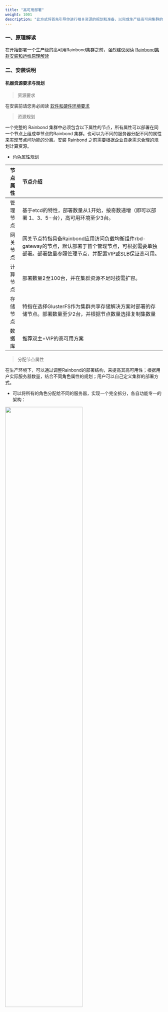 ```yaml
---
title: "高可用部署"
weight: 1001
description: "此方式将首先引导你进行相关资源的规划和准备，以完成生产级高可用集群的快速安装。"
---
```


### 一、原理解读

在开始部署一个生产级的高可用Rainbond集群之前，强烈建议阅读 [Rainbond集群安装和运维原理解读](/docs/user-operations/install/install-d/)

### 二、安装说明

#### 机器资源要求与规划


> 资源要求

在安装前请您务必阅读 [软件和硬件环境要求](/docs/user-operations/op-guide/recommendation/)

> 资源规划

一个完整的 Rainbond 集群中必须包含以下属性的节点，所有属性可以部署在同一个节点上组成单节点的Rainbond 集群。也可以为不同的服务器分配不同的属性来实现节点间功能的分离。安装 Rainbond 之前需要根据企业自身需求合理的规划计算资源。

- 角色属性规划


| 节点属性 | 节点介绍 |
| :----: | :--- |
|  管理节点      | 基于etcd的特性，部署数量从1开始，按奇数递增（即可以部署 1、3、5···台），高可用环境至少3台。 | 
| 网关节点      | 网关节点特指具备Rainbond应用访问负载均衡组件rbd-gateway的节点，默认部署于首个管理节点，可根据需要单独部署。部署数量参照管理节点，并配置VIP或SLB保证高可用。 | 
| 计算节点      | 部署数量2至100台，并在集群资源不足时按需扩容。 | 
| 存储节点      | 特指在选择GlusterFS作为集群共享存储解决方案时部署的存储节点。部署数量至少2台，并根据节点数量选择复制集数量 | 
| 数据库        | 推荐双主+VIP的高可用方案 | 

> 分配节点属性

在生产环境下，可以通过调整Rainbond的部署结构，来提高其高可用性；根据用户实际服务器数量，结合不同角色属性的规划；用户可以自己定义集群的部署方式。

- 可以将所有的角色分配给不同的服务器，实现一个完全拆分，各自功能专一的架构：

<img src="https://grstatic.oss-cn-shanghai.aliyuncs.com/images/docs/5.1/user-operations/install/innstall-base-ha-1.png" width="70%">

- 可以将角色属性复用，用少量的服务器搭建一个复用式的集群：

<img src="https://grstatic.oss-cn-shanghai.aliyuncs.com/images/docs/5.1/user-operations/install/innstall-base-ha-2.png" width="60%">

### 三、安装前准备

#### 3.1 外部数据库Mysql

Rainbond数据库组件rbd-db默认部署在首个管理节点，在集群扩容过程中并不会随着集群扩容而扩容这个组件，所以无法构成数据库的高可用，在首个管理节点宕机后集群管理功能将失效，所以在<font color="#dd0000">高可用安装中务必使用外部数据库</font><br />

Rainbond目前支持的数据库版本为 `Mysql5.6，Mysql5.7`; 后续我们将开放更多Mysql版本的支持。

> 初始化对接数据库参数说明 [初始化对接数据库](/docs/user-operations/tools/grctl/#初始化对接外部数据库)


#### 3.2 集群存储说明及部署方案

Rainbond集群需要为管理节点与计算节点的 `/grdata` 目录配置共享存储

> 支持多种共享存储解决方案，请根据如下场景进行选择：

- NAS：

  基于阿里云等IaaS设施部署Rainbond的情况下，可以选择其提供的NAS存储服务。

- GlusterFS：

 基于用户自备的服务器或虚拟机部署Rainbond的情况下，推荐自行部署GlusterFS作为共享存储解决方案。
  
  部署GlusterFS存储节点，请参见:

 [CentOS GlusterFS双机复制集群安装](/docs/user-operations/storage/centosgfs/)
  
 [Ubuntu GlusterFS双机复制集群安装](/docs/user-operations/storage/ubuntugfs/)

- 其它兼容NFS协议的共享存储

如果用户拥有可使用的兼容NFS协议的共享存储，可以直接使用。使 /grdata 目录在集群管理节点与计算节点间共享即可。

> Rainbond初始化对接存储参数说明 [初始化对接存储](/docs/user-operations/tools/grctl/#初始化对接存储)

### 四、数据中心初始化

#### 4.1 安装命令

这一步将初始化Rainbond数据中心，即安装首个管理节点。这一步非常重要，会配置访问应用所使用的IP、集群网络解决方案等信息。


```bash
# 建议使用root执行安装操作
wget https://pkg.rainbond.com/releases/common/v5.1/grctl && chmod +x ./grctl

# 安装首个节点
./grctl init \
--role manage,gateway <节点属性> \
--iip <内网ip>  \
--eip <访问应用使用的公网IP/网关节点IP> \
--vip <为网关节点集群预置的虚拟IP>  \
--enable-exdb true <默认禁用使用外部数据库，启动值为true> \
--exdb-host <数据库VIP地址> \
--exdb-port <数据库端口号>  \
--exdb-user <数据库用户名>   \
--exdb-passwd  <数据库密码>   \
--storage  gfs  <存储类型>     \  
--storage-args  "10.10.10.13:/data /grdata glusterfs backupvolfile-server=10.10.10.14,use-readdirp=no,log-level=WARNING,log-file=/var/log/gluster.log 0 0"   <挂载已搭建好的gfs集群> 

```

更多初始化参数，请阅读[节点初始化重要参数说明](/docs/user-operations/tools/grctl/#节点初始化重要参数说明) 或者通过 `grctl init -h` 获取。

> 安装过程需要下载和处理大约2G的文件，需要一定时间，请耐心等待。安装过程如有报错，请参照[安装问题排查](/docs/Troubleshoot/install-problem/)，排查问题；若遇到无法解决的错误请于[Rainbond社区](https://t.goodrain.com)留言。

### 五、管理节点扩容

> 管理节点的扩容，实现了集群管理功能的高可用；考虑到 etcd 集群选举机制，需至少扩容到3个管理节点

在此安装过程中，我们将管理节点与网关节点复用，所以在扩容时同步扩容网关节点，用户在部署高可用集群时也可将网关节点与管理节点分离，网关节点部署数量参照管理节点数量。

#### 5.1 扩容命令

注意：扩容完第二个管理节点以后需继续扩容第三个管理节点，否则将会造成集群状态异常

```bash
方法一 适用于知悉节点root密码
grctl node add --iip <管理节点ip> -p <root密码> --role manage,gateway --install
方法二 适用于已经配置好ssh免密
grctl node add --iip <管理节点ip> --key /root/.ssh/id_rsa.pub --role manage,gateway --install
```

#### 5.2 实现网关节点高可用

> 阿里云slb配置请参见 [阿里云slb配置](/docs/user-operations/gha/alislb)

> 在此次部署中管理节点和网关节点部署在同一台服务器，所以在管理节点操作即可;网关节点配置Keepalived具体配置请参见 
[CentOS系统 vip配置](/docs/user-operations/backstage/centos_keepalived/)
[Ubuntu系统 vip配置](/docs/user-operations/backstage/ubuntu_keepalived)

### 六、计算节点扩容

> 高可用集群中至少需要两个计算节点

#### 扩容命令

```bash
方法一 适用于知悉节点root密码
grctl node add --iip <计算节点ip> -p <root密码> --role compute --install
方法二 适用于已经配置好ssh免密
grctl node add --iip <计算节点ip> --key /root/.ssh/id_rsa  --role compute --install
```


### 七、手动调整过程

> 高可用集群搭建到了这里，还有些细节，要手动调整，在调整之前确保使用`grctl cluster`命令查看集群状态正常。

{{% notice note %}}
如果将管理节点集群和网关节点集群分开部署，则需要分别为两个集群配置虚拟IP；如果管理节点集群和网关节点混合部署，则两个虚拟IP统一。
{{% /notice %}}

#### 7.1 调整数据库

```SQL
update console.region_info set url="https://<VIP_OF_MANAGE>:8443",wsurl="ws://<VIP_OF_MANAGE>:6060",tcpdomain="<VIP_OF_GATEWAY>";
```

#### 7.2 调整 /etc/hosts

在所有节点调整 /etc/hosts

```
< VIP >  kubeapi.goodrain.me goodrain.me repo.goodrain.me lang.goodrain.me maven.goodrain.me region.goodrain.me
```

#### 7.3 调整etcd配置

分别调整 etcd集群信息

管理节点

```
cat /opt/rainbond/scripts/start-etcd.sh |grep ETCD_INITIAL_CLUSTER=

ETCD_INITIAL_CLUSTER="etcd1=http://<管理节点1IP>:2380,etcd2=http://<管理节点2IP>:2380,etcd3=http://<管理节点3IP>:2380"
```

计算节点

```
vi /opt/rainbond/scripts/start-etcd-proxy.sh
#!/bin/sh

exec docker \
  run \
  --privileged \
  --restart=always \
  --net=host \
  --name etcd-proxy \
  goodrain.me/etcd:v3.2.25 \
  /usr/local/bin/etcd \
  grpc-proxy start \
  --endpoints=http://<管理节点1IP>:2379,http://<管理节点2IP>:2379,http://<管理节点3IP>:2379 \
  --listen-addr=127.0.0.1:2379
```

#### 7.4 调整网络组件配置

以calico网络为例，在管理节点修改配置文件中指向etcd的地址

```json
vi /opt/rainbond/etc/cni/10-calico.conf

{
    "name": "calico-k8s-network",
    "cniVersion": "0.1.0",
    "type": "calico",
    "etcd_endpoints": "http://<管理节点1IP>:2379,<管理节点2IP>:2379,<管理节点3IP>:2379",
    "log_level": "info",
    "ipam": {
        "type": "calico-ipam"
    },
    "kubernetes": {
        "kubeconfig": "/opt/rainbond/etc/kubernetes/kubecfg/admin.kubeconfig"
    }
}
```

#### 7.5 调整node配置

在管理节点调整node配置

```
vi /opt/rainbond/scripts/start-node.sh
#!/bin/bash

NODE_OPTS="--log-level=info --auto-scheduler=true --kube-conf=/opt/rainbond/etc/kubernetes/kubecfg/admin.kubeconfig --etcd="http://<管理节点1IP>:2379,http://<管理节点2IP>:2379,http://<管理节点3IP>:2379"   --hostIP=192.168.2.169 --run-mode master --noderule manage,gateway"

exec /usr/local/bin/node $NODE_OPTS

```

#### 7.6 重启服务

管理节点重启以下服务

```bash
systemctl restart node.service
systemctl restart calico
systemctl restart etcd
```

计算节点重启以下服务

```bash
systemctl restart node.service
systemctl restart calico
systemctl restart kubelet
systemctl restart etcd-proxy
```

#### 查看集群状态

```
grctl cluster
```
确保集群状态正常后登录应用控制台

> 所有服务和节点皆处于健康状态时平台即可正常使用；如果集群状态不健康，参考[集群问题排查](/docs/Troubleshoot/cluster-problem/)文档解决故障；若遇到无法解决的错误请于[Rainbond社区](https://t.goodrain.com)留言。

### 八、应用控制台高可用

> rbd-app-ui服务（应用控制台Web服务）默认只在第一个管理节点安装。对于控制台组件的高可用，我们推荐将其以应用的形式运行在平台上。利用平台对无状态服务可以动态伸缩的特性，来保证其高可用性。

详细请参阅[应用控制台高可用部署](/docs/user-operations/component/app-ui/)

{{% button href="/docs/user-manual/" %}}安装完成，开启Rainbond云端之旅{{% /button %}}